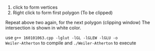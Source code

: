 1. click to form vertices
2. Right click to form first polygon (To be clipped)

Repeat above two again, for the next polygon (clipping window)
The intersection is shown in white color. 


use <code>g++ 160101063.cpp -lglut -lGL -lGLEW -lGLU -o Weiler-Atherton</code> to compile and <code>./Weiler-Atherton</code> to execute


